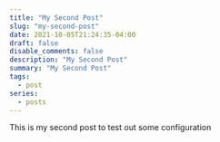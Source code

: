 ```yaml
---
title: "My Second Post"
slug: "my-second-post"
date: 2021-10-05T21:24:35-04:00
draft: false
disable_comments: false
description: "My Second Post"
summary: "My Second Post"
tags:
  - post
series:
  - posts
---
```


This is my second post to test out some configuration